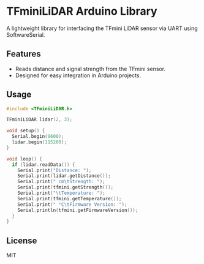 # TFminiLiDAR Arduino Library

A lightweight library for interfacing the TFmini LiDAR sensor via UART using SoftwareSerial.

## Features
- Reads distance and signal strength from the TFmini sensor.
- Designed for easy integration in Arduino projects.

## Usage

```cpp
#include <TFminiLiDAR.h>

TFminiLiDAR lidar(2, 3);

void setup() {
  Serial.begin(9600);
  lidar.begin(115200);
}

void loop() {
  if (lidar.readData()) {
    Serial.print("Distance: ");
    Serial.print(lidar.getDistance());
    Serial.print(" cm\tStrength: ");
    Serial.print(tfmini.getStrength());
    Serial.print("\tTemperature: ");
    Serial.print(tfmini.getTemperature());
    Serial.print(" °C\tFirmware Version: ");
    Serial.println(tfmini.getFirmwareVersion());
  }
}
```

## License
MIT
